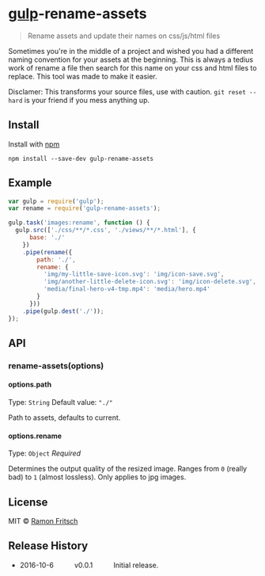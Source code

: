 # [gulp](https://github.com/wearefractal/gulp)-rename-assets

> Rename assets and update their names on css/js/html files

Sometimes you're in the middle of a project and wished you had a different naming convention for your assets at the beginning. This is always a tedius work of rename a file then search for this name on your css and html files to replace. This tool was made to make it easier.

Disclamer: This transforms your source files, use with caution. `git reset --hard` is your friend if you mess anything up.

## Install

Install with [npm](https://npmjs.org/package/gulp-rename-assets)

```
npm install --save-dev gulp-rename-assets
```

## Example

```js
var gulp = require('gulp');
var rename = require('gulp-rename-assets');

gulp.task('images:rename', function () {
  gulp.src(['./css/**/*.css', './views/**/*.html'], {
      base: './'
    })
    .pipe(rename({
        path: './',
        rename: {
          'img/my-little-save-icon.svg': 'img/icon-save.svg',
          'img/another-little-delete-icon.svg': 'img/icon-delete.svg',
          'media/final-hero-v4-tmp.mp4': 'media/hero.mp4'
        }
      }))
    .pipe(gulp.dest('./'));
});
```

## API

### rename-assets(options)

#### options.path
Type: `String`
Default value: `"./"`

Path to assets, defaults to current.


#### options.rename

Type: `Object`
*Required*

Determines the output quality of the resized image. Ranges from `0` (really bad) to `1` (almost lossless). Only applies to jpg images.


## License

MIT © [Ramon Fritsch](http://www.ramonfritsch.com/)


## Release History

 * 2016-10-6   v0.0.1   Initial release.
